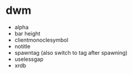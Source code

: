 # dwm

- alpha
- bar height
- clientmonoclesymbol
- notitle
- spawntag (also switch to tag after spawning)
- uselessgap
- xrdb
